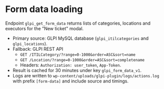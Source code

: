 # Form data loading

Endpoint `glpi_get_form_data` returns lists of categories, locations and executors for the "New ticket" modal.

* Primary source: GLPI MySQL database (`glpi_itilcategories` and `glpi_locations`).
* Fallback: GLPI REST API
  * `GET /ITILCategory/?range=0-1000&order=ASC&sort=name`
  * `GET /Location/?range=0-1000&order=ASC&sort=completename`
  * Headers: `Authorization: user_token`, `App-Token`.
* Result is cached for 30 minutes under key `glpi_form_data_v1`.
* Logs are written to `wp-content/uploads/glpi-plugin/logs/actions.log` with prefix `[form-data]` and include source and timings.
